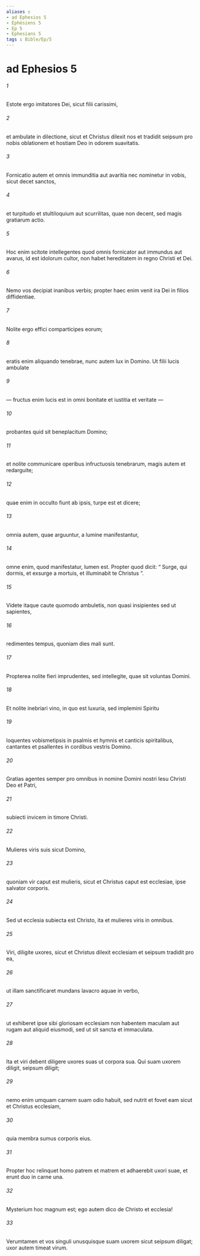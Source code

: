 ```yaml
---
aliases : 
- ad Ephesios 5
- Éphésiens 5
- Ep 5
- Ephesians 5
tags : Bible/Ep/5
---
```


# ad Ephesios 5

###### 1
Estote ergo imitatores Dei, sicut filii carissimi, 
###### 2
et ambulate in dilectione, sicut et Christus dilexit nos et tradidit seipsum pro nobis oblationem et hostiam Deo in odorem suavitatis.
###### 3
Fornicatio autem et omnis immunditia aut avaritia nec nominetur in vobis, sicut decet sanctos, 
###### 4
et turpitudo et stultiloquium aut scurrilitas, quae non decent, sed magis gratiarum actio. 
###### 5
Hoc enim scitote intellegentes quod omnis fornicator aut immundus aut avarus, id est idolorum cultor, non habet hereditatem in regno Christi et Dei.
###### 6
Nemo vos decipiat inanibus verbis; propter haec enim venit ira Dei in filios diffidentiae. 
###### 7
Nolite ergo effici comparticipes eorum; 
###### 8
eratis enim aliquando tenebrae, nunc autem lux in Domino. Ut filii lucis ambulate 
###### 9
— fructus enim lucis est in omni bonitate et iustitia et veritate — 
###### 10
probantes quid sit beneplacitum Domino; 
###### 11
et nolite communicare operibus infructuosis tenebrarum, magis autem et redarguite; 
###### 12
quae enim in occulto fiunt ab ipsis, turpe est et dicere; 
###### 13
omnia autem, quae arguuntur, a lumine manifestantur, 
###### 14
omne enim, quod manifestatur, lumen est. Propter quod dicit: “ Surge, qui dormis, et exsurge a mortuis, et illuminabit te Christus ”.
###### 15
Videte itaque caute quomodo ambuletis, non quasi insipientes sed ut sapientes, 
###### 16
redimentes tempus, quoniam dies mali sunt. 
###### 17
Propterea nolite fieri imprudentes, sed intellegite, quae sit voluntas Domini. 
###### 18
Et nolite inebriari vino, in quo est luxuria, sed implemini Spiritu 
###### 19
loquentes vobismetipsis in psalmis et hymnis et canticis spiritalibus, cantantes et psallentes in cordibus vestris Domino. 
###### 20
Gratias agentes semper pro omnibus in nomine Domini nostri Iesu Christi Deo et Patri, 
###### 21
subiecti invicem in timore Christi.
###### 22
Mulieres viris suis sicut Domino, 
###### 23
quoniam vir caput est mulieris, sicut et Christus caput est ecclesiae, ipse salvator corporis. 
###### 24
Sed ut ecclesia subiecta est Christo, ita et mulieres viris in omnibus.
###### 25
Viri, diligite uxores, sicut et Christus dilexit ecclesiam et seipsum tradidit pro ea, 
###### 26
ut illam sanctificaret mundans lavacro aquae in verbo, 
###### 27
ut exhiberet ipse sibi gloriosam ecclesiam non habentem maculam aut rugam aut aliquid eiusmodi, sed ut sit sancta et immaculata. 
###### 28
Ita et viri debent diligere uxores suas ut corpora sua. Qui suam uxorem diligit, seipsum diligit; 
###### 29
nemo enim umquam carnem suam odio habuit, sed nutrit et fovet eam sicut et Christus ecclesiam, 
###### 30
quia membra sumus corporis eius. 
###### 31
Propter hoc relinquet homo patrem et matrem et adhaerebit uxori suae, et erunt duo in carne una. 
###### 32
Mysterium hoc magnum est; ego autem dico de Christo et ecclesia! 
###### 33
Verumtamen et vos singuli unusquisque suam uxorem sicut seipsum diligat; uxor autem timeat virum.

